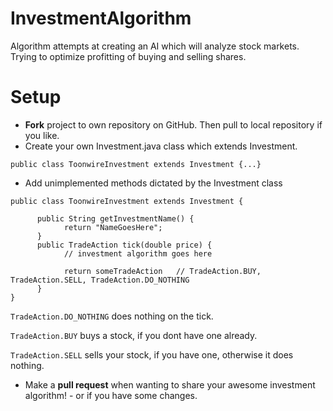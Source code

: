 # InvestmentAlgorithm
Algorithm attempts at creating an AI which will analyze stock markets. 
Trying to optimize profitting of buying and selling shares. 

# Setup
- **Fork** project to own repository on GitHub. Then pull to local repository if you like.
- Create your own <Name>Investment.java class which extends Investment.

```
public class ToonwireInvestment extends Investment {...}
```
- Add unimplemented methods dictated by the Investment class
```
public class ToonwireInvestment extends Investment {

      public String getInvestmentName() {
            return "NameGoesHere";
      }
      public TradeAction tick(double price) {
            // investment algorithm goes here
            
            return someTradeAction   // TradeAction.BUY, TradeAction.SELL, TradeAction.DO_NOTHING
      }
}
```

`TradeAction.DO_NOTHING` does nothing on the tick.

`TradeAction.BUY` buys a stock, if you dont have one already.

`TradeAction.SELL` sells your stock, if you have one, otherwise it does nothing.

- Make a **pull request** when wanting to share your awesome investment algorithm! - or if you have some changes.

